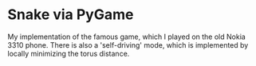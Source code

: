 # Snake via PyGame

My implementation of the famous game, which I played on the old Nokia 3310 phone.
There is also a 'self-driving' mode, which is implemented by locally minimizing the torus distance.
